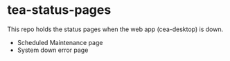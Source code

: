 # tea-status-pages

This repo holds the status pages when the web app (cea-desktop) is down. 
 - Scheduled Maintenance page
 - System down error page
